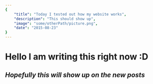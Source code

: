 ```yaml
---
{
    "title": "Today I tested out how my website works",
    "description": "This should show up",
    "image": "some/otherPath/picture.png",
    "date": "2015-08-23"
}
---
```

# Hello I am writing this right now :D #

## ***Hopefully this will show up on the new posts*** ##
